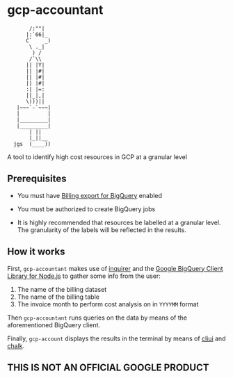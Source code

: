 # gcp-accountant

           /:""|
          |:`66|_
          C`    _)
           \ ._|
            ) /
           /`\\
          || |Y|
          || |#|
          || |#|
          || |#|
          :| |=:
          ||_|,|
          \)))||
       |~~~`-`~~~|
       |         |
       |_________|
       |_________|
           | ||
           |_||__
      jgs  (____))

A tool to identify high cost resources in GCP at a granular level

## Prerequisites

* You must have [Billing export for BigQuery](https://cloud.google.com/billing/docs/how-to/export-data-bigquery) enabled

* You must be authorized to create BigQuery jobs

* It is highly recommended that resources be labelled at a granular level. The granularity of the labels will be reflected in the results.

## How it works

First, `gcp-accountant` makes use of [inquirer](https://www.npmjs.com/package/inquirer) and the [Google BigQuery Client Library for Node.js](https://www.npmjs.com/package/@google-cloud/bigquery) to gather some info from the user:
1. The name of the billing dataset
2. The name of the billing table
3. The invoice month to perform cost analysis on in `YYYYMM` format

Then `gcp-accountant` runs queries on the data by means of the aforementioned BigQuery client.

Finally, `gcp-account` displays the results in the terminal by means of [cliui](https://www.npmjs.com/package/cliui) and [chalk](https://www.npmjs.com/package/chalk).

## THIS IS NOT AN OFFICIAL GOOGLE PRODUCT
